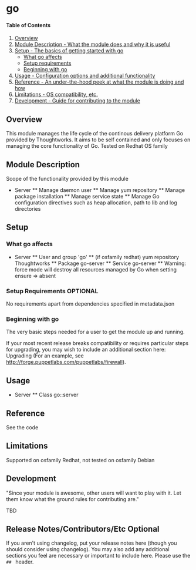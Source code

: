 # go

#### Table of Contents

1. [Overview](#overview)
2. [Module Description - What the module does and why it is useful](#module-description)
3. [Setup - The basics of getting started with go](#setup)
    * [What go affects](#what-go-affects)
    * [Setup requirements](#setup-requirements)
    * [Beginning with go](#beginning-with-go)
4. [Usage - Configuration options and additional functionality](#usage)
5. [Reference - An under-the-hood peek at what the module is doing and how](#reference)
5. [Limitations - OS compatibility, etc.](#limitations)
6. [Development - Guide for contributing to the module](#development)

## Overview

This module manages the life cycle of the continous delivery platform Go
provided by Thoughtworks. It aims to be self contained and only focuses
on managing the core functionality of Go. Tested on Redhat OS family

## Module Description

Scope of the functionality provided by this module

* Server
** Manage daemon user
** Manage yum repository
** Manage package installation
** Manage service state
** Manage Go configuration directives such as heap allocation, path to lib and log directories


## Setup

### What go affects

* Server
** User and group 'go'
** (if osfamily redhat) yum repository Thoughtworks
** Package go-server
** Service go-server
** Warning: force mode will destroy all resources managed by Go when setting ensure => absent

### Setup Requirements **OPTIONAL**

No requirements apart from dependencies specified in metadata.json

### Beginning with go

The very basic steps needed for a user to get the module up and running.

If your most recent release breaks compatibility or requires particular steps
for upgrading, you may wish to include an additional section here: Upgrading
(For an example, see http://forge.puppetlabs.com/puppetlabs/firewall).

## Usage

* Server
** Class go::server

## Reference

See the code

## Limitations

Supported on osfamily Redhat, not tested on osfamily Debian

## Development

"Since your module is awesome, other users will want to play with it. Let them
know what the ground rules for contributing are."

TBD

## Release Notes/Contributors/Etc **Optional**

If you aren't using changelog, put your release notes here (though you should
consider using changelog). You may also add any additional sections you feel are
necessary or important to include here. Please use the `## ` header.

